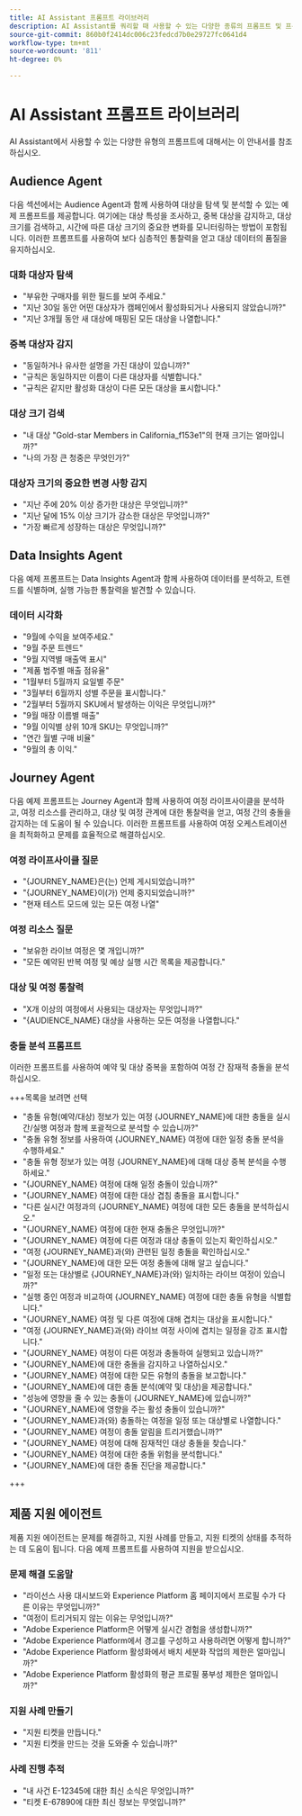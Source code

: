 ```yaml
---
title: AI Assistant 프롬프트 라이브러리
description: AI Assistant를 쿼리할 때 사용할 수 있는 다양한 종류의 프롬프트 및 프롬프트 패턴에 대해 알아봅니다.
source-git-commit: 860b0f2414dc006c23fedcd7b0e29727fc0641d4
workflow-type: tm+mt
source-wordcount: '811'
ht-degree: 0%

---
```


# AI Assistant 프롬프트 라이브러리

AI Assistant에서 사용할 수 있는 다양한 유형의 프롬프트에 대해서는 이 안내서를 참조하십시오.

## Audience Agent

다음 섹션에서는 Audience Agent과 함께 사용하여 대상을 탐색 및 분석할 수 있는 예제 프롬프트를 제공합니다. 여기에는 대상 특성을 조사하고, 중복 대상을 감지하고, 대상 크기를 검색하고, 시간에 따른 대상 크기의 중요한 변화를 모니터링하는 방법이 포함됩니다. 이러한 프롬프트를 사용하여 보다 심층적인 통찰력을 얻고 대상 데이터의 품질을 유지하십시오.

### 대화 대상자 탐색

- &quot;부유한 구매자를 위한 필드를 보여 주세요.&quot;
- &quot;지난 30일 동안 어떤 대상자가 캠페인에서 활성화되거나 사용되지 않았습니까?&quot;
- &quot;지난 3개월 동안 새 대상에 매핑된 모든 대상을 나열합니다.&quot;

### 중복 대상자 감지

- &quot;동일하거나 유사한 설명을 가진 대상이 있습니까?&quot;
- &quot;규칙은 동일하지만 이름이 다른 대상자를 식별합니다.&quot;
- &quot;규칙은 같지만 활성화 대상이 다른 모든 대상을 표시합니다.&quot;

### 대상 크기 검색

- &quot;내 대상 &quot;Gold-star Members in California_f153e1&quot;의 현재 크기는 얼마입니까?&quot;
- &quot;나의 가장 큰 청중은 무엇인가?&quot;

### 대상자 크기의 중요한 변경 사항 감지

- &quot;지난 주에 20% 이상 증가한 대상은 무엇입니까?&quot;
- &quot;지난 달에 15% 이상 크기가 감소한 대상은 무엇입니까?&quot;
- &quot;가장 빠르게 성장하는 대상은 무엇입니까?&quot;

## Data Insights Agent

다음 예제 프롬프트는 Data Insights Agent과 함께 사용하여 데이터를 분석하고, 트렌드를 식별하며, 실행 가능한 통찰력을 발견할 수 있습니다.

### 데이터 시각화

- &quot;9월에 수익을 보여주세요.&quot;
- &quot;9월 주문 트렌드&quot;
- &quot;9월 지역별 매출액 표시&quot;
- &quot;제품 범주별 매출 점유율&quot;
- &quot;1월부터 5월까지 요일별 주문&quot;
- &quot;3월부터 6월까지 성별 주문을 표시합니다.&quot;
- &quot;2월부터 5월까지 SKU에서 발생하는 이익은 무엇입니까?&quot;
- &quot;9월 매장 이름별 매출&quot;
- &quot;9월 이익별 상위 10개 SKU는 무엇입니까?&quot;
- &quot;연간 월별 구매 비율&quot;
- &quot;9월의 총 이익.&quot;

## Journey Agent

다음 예제 프롬프트는 Journey Agent과 함께 사용하여 여정 라이프사이클을 분석하고, 여정 리소스를 관리하고, 대상 및 여정 관계에 대한 통찰력을 얻고, 여정 간의 충돌을 감지하는 데 도움이 될 수 있습니다. 이러한 프롬프트를 사용하여 여정 오케스트레이션을 최적화하고 문제를 효율적으로 해결하십시오.

### 여정 라이프사이클 질문

- &quot;{JOURNEY_NAME}은(는) 언제 게시되었습니까?&quot;
- &quot;{JOURNEY_NAME}이(가) 언제 중지되었습니까?&quot;
- &quot;현재 테스트 모드에 있는 모든 여정 나열&quot;

### 여정 리소스 질문

- &quot;보유한 라이브 여정은 몇 개입니까?&quot;
- &quot;모든 예약된 반복 여정 및 예상 실행 시간 목록을 제공합니다.&quot;

### 대상 및 여정 통찰력

- &quot;X개 이상의 여정에서 사용되는 대상자는 무엇입니까?&quot;
- &quot;{AUDIENCE_NAME} 대상을 사용하는 모든 여정을 나열합니다.&quot;

### 충돌 분석 프롬프트

이러한 프롬프트를 사용하여 예약 및 대상 중복을 포함하여 여정 간 잠재적 충돌을 분석하십시오.

+++목록을 보려면 선택

- &quot;충돌 유형(예약/대상) 정보가 있는 여정 {JOURNEY_NAME}에 대한 충돌을 실시간/실행 여정과 함께 포괄적으로 분석할 수 있습니까?&quot;
- &quot;충돌 유형 정보를 사용하여 {JOURNEY_NAME} 여정에 대한 일정 충돌 분석을 수행하세요.&quot;
- &quot;충돌 유형 정보가 있는 여정 {JOURNEY_NAME}에 대해 대상 중복 분석을 수행하세요.&quot;
- &quot;{JOURNEY_NAME} 여정에 대해 일정 충돌이 있습니까?&quot;
- &quot;{JOURNEY_NAME} 여정에 대한 대상 겹침 충돌을 표시합니다.&quot;
- &quot;다른 실시간 여정과의 {JOURNEY_NAME} 여정에 대한 모든 충돌을 분석하십시오.&quot;
- &quot;{JOURNEY_NAME} 여정에 대한 현재 충돌은 무엇입니까?&quot;
- &quot;{JOURNEY_NAME} 여정에 다른 여정과 대상 충돌이 있는지 확인하십시오.&quot;
- &quot;여정 {JOURNEY_NAME}과(와) 관련된 일정 충돌을 확인하십시오.&quot;
- &quot;{JOURNEY_NAME}에 대한 모든 여정 충돌에 대해 알고 싶습니다.&quot;
- &quot;일정 또는 대상별로 {JOURNEY_NAME}과(와) 일치하는 라이브 여정이 있습니까?&quot;
- &quot;실행 중인 여정과 비교하여 {JOURNEY_NAME} 여정에 대한 충돌 유형을 식별합니다.&quot;
- &quot;{JOURNEY_NAME} 여정 및 다른 여정에 대해 겹치는 대상을 표시합니다.&quot;
- &quot;여정 {JOURNEY_NAME}과(와) 라이브 여정 사이에 겹치는 일정을 강조 표시합니다.&quot;
- &quot;{JOURNEY_NAME} 여정이 다른 여정과 충돌하여 실행되고 있습니까?&quot;
- &quot;{JOURNEY_NAME}에 대한 충돌을 감지하고 나열하십시오.&quot;
- &quot;{JOURNEY_NAME} 여정에 대한 모든 유형의 충돌을 보고합니다.&quot;
- &quot;{JOURNEY_NAME}에 대한 충돌 분석(예약 및 대상)을 제공합니다.&quot;
- &quot;성능에 영향을 줄 수 있는 충돌이 {JOURNEY_NAME}에 있습니까?&quot;
- &quot;{JOURNEY_NAME}에 영향을 주는 활성 충돌이 있습니까?&quot;
- &quot;{JOURNEY_NAME}과(와) 충돌하는 여정을 일정 또는 대상별로 나열합니다.&quot;
- &quot;{JOURNEY_NAME} 여정이 충돌 알림을 트리거했습니까?&quot;
- &quot;{JOURNEY_NAME} 여정에 대해 잠재적인 대상 충돌을 찾습니다.&quot;
- &quot;{JOURNEY_NAME} 여정에 대한 충돌 위험을 분석합니다.&quot;
- &quot;{JOURNEY_NAME}에 대한 충돌 진단을 제공합니다.&quot;

+++

## 제품 지원 에이전트

제품 지원 에이전트는 문제를 해결하고, 지원 사례를 만들고, 지원 티켓의 상태를 추적하는 데 도움이 됩니다. 다음 예제 프롬프트를 사용하여 지원을 받으십시오.

### 문제 해결 도움말

- &quot;라이선스 사용 대시보드와 Experience Platform 홈 페이지에서 프로필 수가 다른 이유는 무엇입니까?&quot;
- &quot;여정이 트리거되지 않는 이유는 무엇입니까?&quot;
- &quot;Adobe Experience Platform은 어떻게 실시간 경험을 생성합니까?&quot;
- &quot;Adobe Experience Platform에서 경고를 구성하고 사용하려면 어떻게 합니까?&quot;
- &quot;Adobe Experience Platform 활성화에서 배치 세분화 작업의 제한은 얼마입니까?&quot;
- &quot;Adobe Experience Platform 활성화의 평균 프로필 풍부성 제한은 얼마입니까?&quot;

### 지원 사례 만들기

- &quot;지원 티켓을 만듭니다.&quot;
- &quot;지원 티켓을 만드는 것을 도와줄 수 있습니까?&quot;

### 사례 진행 추적

- &quot;내 사건 E-12345에 대한 최신 소식은 무엇입니까?&quot;
- &quot;티켓 E-67890에 대한 최신 정보는 무엇입니까?&quot;